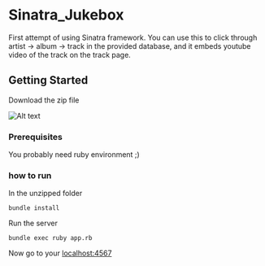 # Sinatra_Jukebox

First attempt of using Sinatra framework.
You can use this to click through artist -> album -> track in the provided database, 
and it embeds youtube video of the track on the track page.

## Getting Started

Download the zip file

![Alt text](http://i.imgur.com/QD9jv6i.png)

### Prerequisites

You probably need ruby environment ;)

### how to run

In the unzipped folder

```
bundle install
```

Run the server

```
bundle exec ruby app.rb
```

Now go to your [localhost:4567](http://localhost:4567)
